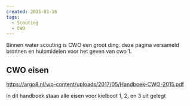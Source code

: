 ```yaml
---
created: 2025-01-16
tags:
  - Scouting
  - CWO
---
```


Binnen water scouting is CWO een groot ding. deze pagina versameld bronnen en hulpmidelen voor het geven van cwo 1.

## CWO eisen

https://argo8.nl/wp-content/uploads/2017/05/Handboek-CWO-2015.pdf

in dit handboek staan alle eisen voor kielboot 1, 2, en 3 uit gelegt